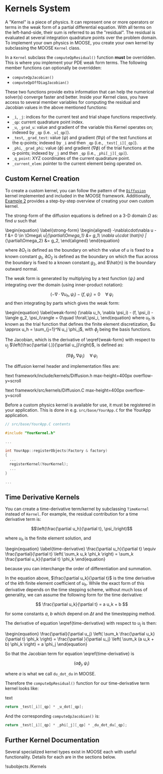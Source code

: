 # Kernels System

A "Kernel" is a piece of physics. It can represent one or more operators or
terms in the weak form of a partial differential equation.  With all terms on
the left-hand-side, their sum is referred to as the "residual". The residual
is evaluated at several integration quadrature points over the problem
domain. To implement your own physics in MOOSE, you create your own
kernel by subclassing the MOOSE `Kernel` class.  

In a `Kernel` subclass the `computeQpResidual()` function **must** be overridden.  This is where you
implement your PDE weak form terms.  The following member functions can
optionally be overridden:

* `computeQpJacobian()`
* `computeQpOffDiagJacobian()`

These two functions provide extra information that can help the numerical
solver(s) converge faster and better.  Inside your Kernel class, you have
access to several member variables for computing the residual and Jacobian
values in the above mentioned functions:

* `_i`, `_j`: indices for the current test and trial shape functions respectively.
* `_qp`: current quadrature point index.
* `_u`, `_grad_u`: value and gradient of the variable this Kernel operates on;
  indexed by `_qp` (i.e. `_u[_qp]`).
* `_test`, `_grad_test`: value ($\psi$) and gradient ($\nabla \psi$) of the
  test functions at the q-points; indexed by `_i` and then `_qp` (i.e., ``_test[_i][_qp]``).
* `_phi`, `_grad_phi`: value ($\phi$) and gradient ($\nabla \phi$) of the
    trial functions at the q-points; indexed by `_j` and then `_qp` (i.e., ``_phi[_j][_qp]``).
* `_q_point`: XYZ coordinates of the current quadrature point.
* `_current_elem`: pointer to the current element being operated on.

## Custom Kernel Creation

To create a custom kernel, you can follow the pattern of the [`Diffusion`](framework/Diffusion.md)
kernel implemented and included in the MOOSE framework.  Additionally, [Example 2](examples/custom_kernel.md) provides a step-by-step overview of creating your own custom kernel.

The strong-form of the diffusion equations is defined on a 3-D domain $\Omega$ as: find $u$ such
that

\begin{equation}
\label{strong-form}
\begin{aligned}
-\nabla\cdot\nabla u - f &= 0 \in \Omega\\
u|_{\partial\Omega_1} &= g_1\\
\nabla u\cdot \hat{n} |_{\partial\Omega_2} &= g_2,
\end{aligned}
\end{equation}

where $\partial\Omega_1$ is defined as the boundary on which the value of $u$ is fixed to a known constant $g_1$, $\partial\Omega_2$ is defined as the boundary on which the flux across the boundary is fixed to a known constant $g_2$, and $\hat{n} is the boundary outward normal.

The weak form is generated by multiplying by a test function ($\psi_i$) and integrating
over the domain (using inner-product notation):

$$
(-\nabla\cdot\nabla u_h, \psi_i) - (f, \psi_i) = 0\quad \forall\,\psi_i
$$
and then integrating by parts which gives the weak form:

\begin{equation}
\label{weak-form}
(\nabla u_h, \nabla \psi_i) - (f, \psi_i) - \langle g_2, \psi_i\rangle = 0\quad \forall\,\psi_i,
\end{equation}
where $u_h$ is known as the trial function that defines the finite element discretization, $u
\approx u_h = \sum_{j=1}^N u_j \phi_j$, with $\phi_j$ being the basis functions.

The Jacobian, which is the derivative of \eqref{weak-form} with respect to $u_j$ $\left(\frac{\partial (.)}{\partial u_j}\right)$, is defined as:

$$ (\nabla \phi_j, \nabla \psi_i)\quad \forall\,\psi_i$$

The diffusion kernel header and implementation files are:

!text framework/include/kernels/Diffusion.h max-height=400px overflow-y=scroll

!text framework/src/kernels/Diffusion.C max-height=400px overflow-y=scroll

Before a custom physics kernel is available for use, it must be registered in your application.
This is done in e.g. `src/base/YourApp.C` for the YourApp application.

```cpp
// src/base/YourApp.C contents

#include "YourKernel.h"

...

int YourApp::registerObjects(Factory & factory)
{
  ...
  registerKernel(YourKernel);
  ...
}

...
```


## Time Derivative Kernels

You can create a time-derivative term/kernel by subclassing `TimeKernel`
instead of `Kernel`.  For example, the residual contribution for a time
derivative term is:

$$\left(\frac{\partial u_h}{\partial t}, \psi_i\right)$$

where $u_h$ is the finite element solution, and

\begin{equation}
\label{time-derivative}
\frac{\partial u_h}{\partial t}
\equiv
\frac{\partial}{\partial t}
\left(
    \sum_k u_k \phi_k
\right)
= \sum_k \frac{\partial u_k}{\partial t} \phi_k
\end{equation}

because you can interchange the order of differentiation and summation.

In the equation above, $\frac{\partial u_k}{\partial t}$ is the time
derivative of the $k$th finite element coefficient of $u_h$. While the
exact form of this derivative depends on the time stepping scheme, without
much loss of generality, we can assume the following form for the time
derivative:

$$ \frac{\partial u_k}{\partial t} = a u_k + b $$

for some constants $a$, $b$ which depend on $\Delta t$ and the timestepping method.

The derivative of equation \eqref{time-derivative} with respect to $u_j$ is then:

\begin{equation}
\frac{\partial}{\partial u_j} \left(
    \sum_k \frac{\partial u_k}{\partial t} \phi_k
\right) =
\frac{\partial }{\partial u_j} \left(
    \sum_k (a u_k + b) \phi_k
\right)
 = a \phi_j
\end{equation}

So that the Jacobian term for equation \eqref{time-derivative} is

$$\left(a \phi_j, \psi_i\right)$$

where $a$ is what we call `du_dot_du` in MOOSE.

Therefore the `computeQpResidual()` function for our time-derivative term
kernel looks like:

text
```cpp
return _test[_i][_qp] * _u_dot[_qp];
```

And the corresponding `computeQpJacobian()` is:

```cpp
return _test[_i][_qp] * _phi[_j][_qp] * _du_dot_du[_qp];
```

## Further Kernel Documentation

Several specialized kernel types exist in MOOSE each with useful
functionality.  Details for each are in the sections below.

!subobjects /Kernels
